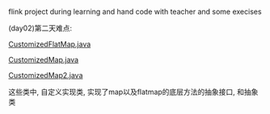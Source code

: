 flink project during learning
and hand code with teacher
and some execises

(day02)第二天难点:

[CustomizedFlatMap.java](flink_java%2Fsrc%2Fmain%2Fjava%2Fday02%2FCustomizedFlatMap.java) 

[CustomizedMap.java](flink_java%2Fsrc%2Fmain%2Fjava%2Fday02%2FCustomizedMap.java)

[CustomizedMap2.java](flink_java%2Fsrc%2Fmain%2Fjava%2Fday02%2FCustomizedMap2.java)

这些类中, 自定义实现类, 实现了map以及flatmap的底层方法的抽象接口, 和抽象类



